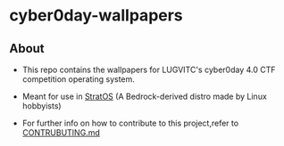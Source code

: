
# cyber0day-wallpapers

## About

- This repo contains the wallpapers for LUGVITC's cyber0day 4.0 CTF competition operating system.

- Meant for use in [StratOS](https://github.com/StratOS-Linux/StratOS-ISO) (A Bedrock-derived distro made by Linux hobbyists)

- For further info on how to contribute to this project,refer to [CONTRUBUTING.md](CONTRIBUTING.md)
